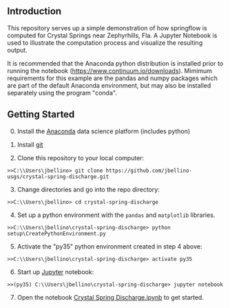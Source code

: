 Introduction
-----------------------------------------------

 This repository serves up a simple demonstration of how springflow is
 computed for Crystal Springs near Zephyrhills, Fla. A Jupyter Notebook
 is used to illustrate the computation process and visualize the resulting
 output.

 It is recommended that the Anaconda python distribution is installed
 prior to running the notebook (https://www.continuum.io/downloads).
 Mimimum requirements for this example are the pandas and numpy packages
 which are part of the default Anaconda environment, but may also be installed
 separately using the program "conda".

 Getting Started
-----------------------------------------------

 0. Install the <a href="https://www.continuum.io/downloads" target="_blank">Anaconda</a> data science platform (includes python)

 1. Install <a href="https://git-scm.com/book/en/v2/Getting-Started-Installing-Git" target="_blank">git</a>

 2. Clone this repository to your local computer:

  `>>C:\\Users\jbellino> git clone https://github.com/jbellino-usgs/crystal-spring-discharge.git`

 3. Change directories and go into the repo directory:

  `>>C:\\Users\jbellino> cd crystal-spring-discharge`
  
 4. Set up a python environment with the `pandas` and `matplotlib` libraries.
  
  `>>C:\\Users\jbellino\crystal-spring-discharge> python setup\CreatePythonEnvironment.py`

 5. Activate the "py35" python environment created in step 4 above:

  `>>C:\\Users\jbellino\crystal-spring-discharge> activate py35`

 6. Start up <a href="http://jupyter.org/" target="_blank">Jupyter</a> notebook:

  `>>(py35) C:\\Users\jbellino\crystal-spring-discharge> jupyter notebook`

 7. Open the notebook <a href="https://github.com/jbellino-usgs/crystal-spring-discharge/blob/master/Crystal%20Spring%20Discharge.ipynb">Crystal Spring Discharge.ipynb</a> to get started.
 